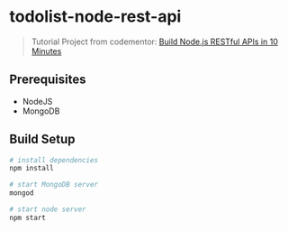 # todolist-node-rest-api

> Tutorial Project from codementor: [Build Node.js RESTful APIs in 10 Minutes](https://www.codementor.io/olatundegaruba/nodejs-restful-apis-in-10-minutes-q0sgsfhbd)


## Prerequisites
  - NodeJS
  - MongoDB

## Build Setup
``` bash
# install dependencies
npm install

# start MongoDB server
mongod

# start node server
npm start